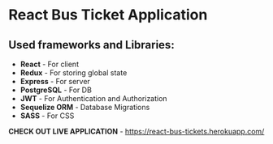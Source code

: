 # React Bus Ticket Application

## Used frameworks and Libraries:

-   **React** - For client
-   **Redux** - For storing global state
-   **Express** - For server
-   **PostgreSQL** - For DB
-   **JWT** - For Authentication and Authorization
-   **Sequelize ORM** - Database Migrations
-   **SASS** - For CSS

**CHECK OUT LIVE APPLICATION** - https://react-bus-tickets.herokuapp.com/